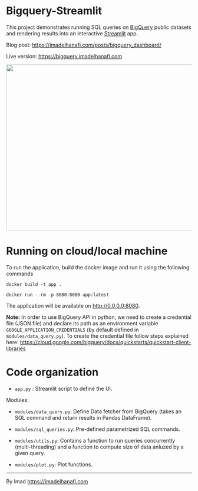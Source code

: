 # Bigquery-Streamlit

This project demonstrates running SQL queries on [BigQuery](https://cloud.google.com/bigquery/) public datasets and rendering results into an interactive [Streamlit](https://streamlit.io) app. 

Blog post: https://imadelhanafi.com/posts/bigquery_dashboard/

Live version: https://bigquery.imadelhanafi.com


<a href="https://nlp.imadelhanafi.com">
<img src="https://imadelhanafi.com/data/draft/app.png" width="800" height="450" class="center"/>
</a>

# Running on cloud/local machine

To run the application, build the docker image and run it using the following commands

```
docker build -t app .
```

```
docker run --rm -p 8080:8080 app:latest
```

The application will be available on http://0.0.0.0:8080. 

**Note:**
In order to use BigQuery API in python, we need to create a credential file (JSON file) and declare its path as an environment variable `GOOGLE_APPLICATION_CREDENTIALS` (by default defined in `modules/data_query.py`). 
To create the credential file follow steps explained here: https://cloud.google.com/bigquery/docs/quickstarts/quickstart-client-libraries


# Code organization

- `app.py` : Streamlit script to define the UI. 

Modules: 

- `modules/data_query.py`: Define Data fetcher from BigQuery (takes an SQL command and return results in Pandas DataFrame).

- `modules/sql_queries.py`: Pre-defined parametrized SQL commands. 

- `modules/utils.py`: Contains a function to run queries concurrently (multi-threading) and a function to compute size of data anluzed by a given query. 

- `modules/plot.py`: Plot functions. 


--- 
By Imad 
https://imadelhanafi.com
